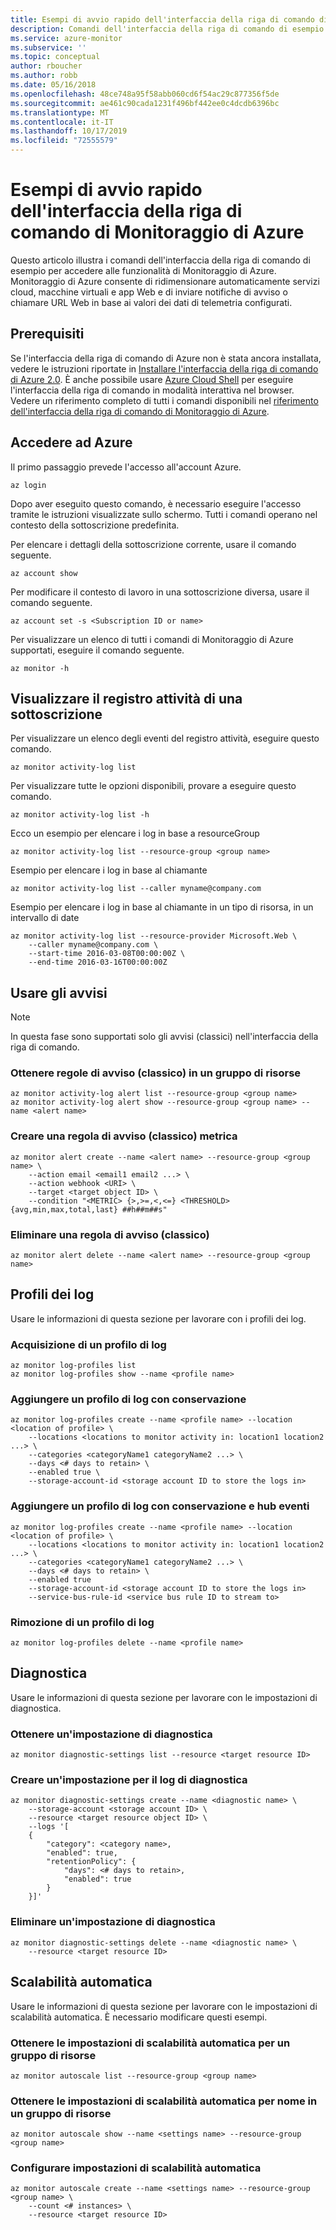 ```yaml
---
title: Esempi di avvio rapido dell'interfaccia della riga di comando di Monitoraggio di Azure
description: Comandi dell'interfaccia della riga di comando di esempio per le funzionalità di Monitoraggio di Azure. Monitoraggio di Azure è un servizio di Microsoft Azure che permette di inviare notifiche di avviso, chiamare URL Web in base ai valori dei dati di telemetria configurati e ridimensionare automaticamente servizi cloud, macchine virtuali e app Web.
ms.service: azure-monitor
ms.subservice: ''
ms.topic: conceptual
author: rboucher
ms.author: robb
ms.date: 05/16/2018
ms.openlocfilehash: 48ce748a95f58abb060cd6f54ac29c877356f5de
ms.sourcegitcommit: ae461c90cada1231f496bf442ee0c4dcdb6396bc
ms.translationtype: MT
ms.contentlocale: it-IT
ms.lasthandoff: 10/17/2019
ms.locfileid: "72555579"
---
```

# <a name="azure-monitor-cli-quick-start-samples"></a>Esempi di avvio rapido dell'interfaccia della riga di comando di Monitoraggio di Azure
Questo articolo illustra i comandi dell'interfaccia della riga di comando di esempio per accedere alle funzionalità di Monitoraggio di Azure. Monitoraggio di Azure consente di ridimensionare automaticamente servizi cloud, macchine virtuali e app Web e di inviare notifiche di avviso o chiamare URL Web in base ai valori dei dati di telemetria configurati.

## <a name="prerequisites"></a>Prerequisiti

Se l'interfaccia della riga di comando di Azure non è stata ancora installata, vedere le istruzioni riportate in [Installare l'interfaccia della riga di comando di Azure 2.0](/cli/azure/install-azure-cli). È anche possibile usare [Azure Cloud Shell](/azure/cloud-shell) per eseguire l'interfaccia della riga di comando in modalità interattiva nel browser. Vedere un riferimento completo di tutti i comandi disponibili nel [riferimento dell'interfaccia della riga di comando di Monitoraggio di Azure](https://docs.microsoft.com/cli/azure/monitor?view=azure-cli-latest). 

## <a name="log-in-to-azure"></a>Accedere ad Azure
Il primo passaggio prevede l'accesso all'account Azure.

```azurecli
az login
```

Dopo aver eseguito questo comando, è necessario eseguire l'accesso tramite le istruzioni visualizzate sullo schermo. Tutti i comandi operano nel contesto della sottoscrizione predefinita.

Per elencare i dettagli della sottoscrizione corrente, usare il comando seguente.

```azurecli
az account show
```

Per modificare il contesto di lavoro in una sottoscrizione diversa, usare il comando seguente.

```azurecli
az account set -s <Subscription ID or name>
```

Per visualizzare un elenco di tutti i comandi di Monitoraggio di Azure supportati, eseguire il comando seguente.

```azurecli
az monitor -h
```

## <a name="view-activity-log-for-a-subscription"></a>Visualizzare il registro attività di una sottoscrizione

Per visualizzare un elenco degli eventi del registro attività, eseguire questo comando.

```azurecli
az monitor activity-log list
```

Per visualizzare tutte le opzioni disponibili, provare a eseguire questo comando.

```azurecli
az monitor activity-log list -h
```

Ecco un esempio per elencare i log in base a resourceGroup

```azurecli
az monitor activity-log list --resource-group <group name>
```

Esempio per elencare i log in base al chiamante

```azurecli
az monitor activity-log list --caller myname@company.com
```

Esempio per elencare i log in base al chiamante in un tipo di risorsa, in un intervallo di date

```azurecli
az monitor activity-log list --resource-provider Microsoft.Web \
    --caller myname@company.com \
    --start-time 2016-03-08T00:00:00Z \
    --end-time 2016-03-16T00:00:00Z
```

## <a name="work-with-alerts"></a>Usare gli avvisi 
> [!NOTE]
> In questa fase sono supportati solo gli avvisi (classici) nell'interfaccia della riga di comando. 

### <a name="get-alert-classic-rules-in-a-resource-group"></a>Ottenere regole di avviso (classico) in un gruppo di risorse

```azurecli
az monitor activity-log alert list --resource-group <group name>
az monitor activity-log alert show --resource-group <group name> --name <alert name>
```

### <a name="create-a-metric-alert-classic-rule"></a>Creare una regola di avviso (classico) metrica

```azurecli
az monitor alert create --name <alert name> --resource-group <group name> \
    --action email <email1 email2 ...> \
    --action webhook <URI> \
    --target <target object ID> \
    --condition "<METRIC> {>,>=,<,<=} <THRESHOLD> {avg,min,max,total,last} ##h##m##s"
```

### <a name="delete-an-alert-classic-rule"></a>Eliminare una regola di avviso (classico)

```azurecli
az monitor alert delete --name <alert name> --resource-group <group name>
```

## <a name="log-profiles"></a>Profili dei log

Usare le informazioni di questa sezione per lavorare con i profili dei log.

### <a name="get-a-log-profile"></a>Acquisizione di un profilo di log

```azurecli
az monitor log-profiles list
az monitor log-profiles show --name <profile name>
```

### <a name="add-a-log-profile-with-retention"></a>Aggiungere un profilo di log con conservazione

```azurecli
az monitor log-profiles create --name <profile name> --location <location of profile> \
    --locations <locations to monitor activity in: location1 location2 ...> \
    --categories <categoryName1 categoryName2 ...> \
    --days <# days to retain> \
    --enabled true \
    --storage-account-id <storage account ID to store the logs in>
```

### <a name="add-a-log-profile-with-retention-and-eventhub"></a>Aggiungere un profilo di log con conservazione e hub eventi

```azurecli
az monitor log-profiles create --name <profile name> --location <location of profile> \
    --locations <locations to monitor activity in: location1 location2 ...> \
    --categories <categoryName1 categoryName2 ...> \
    --days <# days to retain> \
    --enabled true
    --storage-account-id <storage account ID to store the logs in>
    --service-bus-rule-id <service bus rule ID to stream to>
```

### <a name="remove-a-log-profile"></a>Rimozione di un profilo di log

```azurecli
az monitor log-profiles delete --name <profile name>
```

## <a name="diagnostics"></a>Diagnostica

Usare le informazioni di questa sezione per lavorare con le impostazioni di diagnostica.

### <a name="get-a-diagnostic-setting"></a>Ottenere un'impostazione di diagnostica

```azurecli
az monitor diagnostic-settings list --resource <target resource ID>
```

### <a name="create-a-diagnostic-log-setting"></a>Creare un'impostazione per il log di diagnostica 

```azurecli
az monitor diagnostic-settings create --name <diagnostic name> \
    --storage-account <storage account ID> \
    --resource <target resource object ID> \
    --logs '[
    {
        "category": <category name>,
        "enabled": true,
        "retentionPolicy": {
            "days": <# days to retain>,
            "enabled": true
        }
    }]'
```

### <a name="delete-a-diagnostic-setting"></a>Eliminare un'impostazione di diagnostica

```azurecli
az monitor diagnostic-settings delete --name <diagnostic name> \
    --resource <target resource ID>
```

## <a name="autoscale"></a>Scalabilità automatica

Usare le informazioni di questa sezione per lavorare con le impostazioni di scalabilità automatica. È necessario modificare questi esempi.

### <a name="get-autoscale-settings-for-a-resource-group"></a>Ottenere le impostazioni di scalabilità automatica per un gruppo di risorse

```azurecli
az monitor autoscale list --resource-group <group name>
```

### <a name="get-autoscale-settings-by-name-in-a-resource-group"></a>Ottenere le impostazioni di scalabilità automatica per nome in un gruppo di risorse

```azurecli
az monitor autoscale show --name <settings name> --resource-group <group name>
```

### <a name="set-autoscale-settings"></a>Configurare impostazioni di scalabilità automatica

```azurecli
az monitor autoscale create --name <settings name> --resource-group <group name> \
    --count <# instances> \
    --resource <target resource ID>
```

